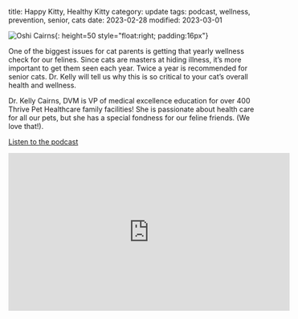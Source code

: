 title: Happy Kitty, Healthy Kitty
category: update
tags: podcast, wellness, prevention, senior, cats
date: 2023-02-28
modified: 2023-03-01

![Oshi Cairns]({static}/images/oshi.jpg){: height=50 style="float:right; padding:16px"}

One of the biggest issues for cat parents is getting that yearly wellness check for our felines. Since cats are masters at hiding illness, it’s more important to get them seen each year. Twice a year is recommended for senior cats. Dr. Kelly will tell us why this is so critical to your cat’s overall health and wellness.

Dr. Kelly Cairns, DVM is VP of medical excellence education for over 400 Thrive Pet Healthcare family facilities! She is passionate about health care for all our pets, but she has a special fondness for our feline friends. (We love that!). 

[Listen to the podcast](https://www.petliferadio.com/19catsandcountingep81.html)

<iframe width="560" height="315" src="https://www.youtube.com/embed/tg-6IphhgNc" title="YouTube video player" frameborder="0" allow="accelerometer; autoplay; clipboard-write; encrypted-media; gyroscope; picture-in-picture; web-share" allowfullscreen></iframe>
